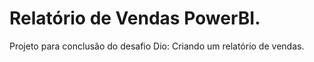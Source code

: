 # Relatório de Vendas PowerBI.

Projeto para conclusão do desafio Dio: Criando um relatório de vendas.
